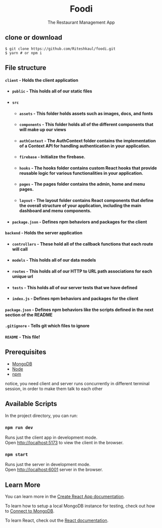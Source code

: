 <h1 align="center">
Foodi
</h1>
<p align="center">
The Restaurant Management App
</p>

## clone or download
```terminal
$ git clone https://github.com/Riteshkaul/foodi.git
$ yarn # or npm i
```


## File structure
#### `client` - Holds the client application
- #### `public` - This holds all of our static files
- #### `src`
    - #### `assets` - This folder holds assets such as images, docs, and fonts
    - #### `components` - This folder holds all of the different components that will make up our views
    - #### `authContext` - The AuthContext folder contains the implementation of a Context API for handling authentication in your application.
    - #### `firebase` - Initialize the firebase.
    - #### `hooks` - The hooks folder contains custom React hooks that provide reusable logic for various functionalities in your application.
    - #### `pages` - The pages folder contains the admin, home and menu pages.
    - #### `layout` - The layout folder contains React components that define the overall structure of your application, including the main dashboard and menu components.
- #### `package.json` - Defines npm behaviors and packages for the client
#### `backend` - Holds the server application
- #### `controllers` - These hold all of the callback functions that each route will call
- #### `models` - This holds all of our data models
- #### `routes` - This holds all of our HTTP to URL path associations for each unique url
- #### `tests` - This holds all of our server tests that we have defined
- #### `index.js` - Defines npm behaviors and packages for the client
#### `package.json` - Defines npm behaviors like the scripts defined in the next section of the README
#### `.gitignore` - Tells git which files to ignore
#### `README` - This file!


## Prerequisites
- [MongoDB](https://gist.github.com/nrollr/9f523ae17ecdbb50311980503409aeb3)
- [Node](https://nodejs.org/en/download/) 
- [npm](https://nodejs.org/en/download/package-manager/)

notice, you need client and server runs concurrently in different terminal session, in order to make them talk to each other

## Available Scripts

In the project directory, you can run:

### `npm run dev`

Runs just the client app in development mode.<br>
Open [http://localhost:5173](http://localhost:5173) to view the client in the browser.


### `npm start`

Runs just the server in development mode.<br>
Open [http://localhost:6001](http://localhost:6001) server in the browser.


## Learn More

You can learn more in the [Create React App documentation](https://facebook.github.io/create-react-app/docs/getting-started).

To learn how to setup a local MongoDB instance for testing, check out how to [Connect to MongoDB](https://docs.mongodb.com/guides/server/drivers/).

To learn React, check out the [React documentation](https://react.dev/).
